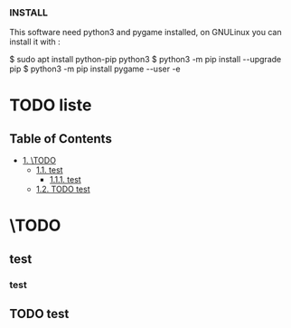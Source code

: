 ### INSTALL ###
This software need python3 and pygame installed, on GNULinux you can install it
with :

$ sudo apt install python-pip python3
$ python3 -m pip install --upgrade pip
$ python3 -m pip install pygame --user
-e 
# TODO liste
<div id="table-of-contents">
<h2>Table of Contents</h2>
<div id="text-table-of-contents">
<ul>
<li><a href="#sec-1">1. \TODO</a>
<ul>
<li><a href="#sec-1-1">1.1. test</a>
<ul>
<li><a href="#sec-1-1-1">1.1.1. test</a></li>
</ul>
</li>
<li><a href="#sec-1-2">1.2. <span class="todo TODO">TODO</span> test</a></li>
</ul>
</li>
</ul>
</div>
</div>


# \TODO<a id="sec-1" name="sec-1"></a>

## test<a id="sec-1-1" name="sec-1-1"></a>

### test<a id="sec-1-1-1" name="sec-1-1-1"></a>

## TODO test<a id="sec-1-2" name="sec-1-2"></a>